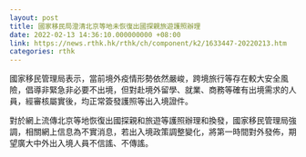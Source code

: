 ```yaml
---
layout: post
title: 國家移民局澄清北京等地未恢復出國探親旅遊護照辦理
date: 2022-02-13 14:36:10.000000000 +08:00
link: https://news.rthk.hk/rthk/ch/component/k2/1633447-20220213.htm
categories: rthk
---
```


國家移民管理局表示，當前境外疫情形勢依然嚴峻，跨境旅行等存在較大安全風險，倡導非緊急非必要不出境，但對赴境外留學、就業、商務等確有出境需求的人員，經審核屬實後，均正常簽發護照等出入境證件。

對於網上流傳北京等地恢復出國探親和旅遊等護照辦理和換發，國家移民管理局強調，相關網上信息為不實消息，若出入境政策調整變化，將第一時間對外發佈，期望廣大中外出入境人員不信謠、不傳謠。
